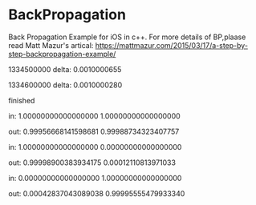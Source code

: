 # BackPropagation
Back Propagation Example for iOS in c++.
For more details of BP,plaase read Matt Mazur's artical:
https://mattmazur.com/2015/03/17/a-step-by-step-backpropagation-example/

1334500000 delta:	0.0010000655

1334600000 delta:	0.0010000280

finished

in:
1.00000000000000000	1.00000000000000000	

out:
0.99956668141598681	0.99988734323407757	

in:
1.00000000000000000	0.00000000000000000	

out:
0.99998900383934175	0.00012110813971033	

in:
0.00000000000000000	1.00000000000000000	

out:
0.00042837043089038	0.99995555479933340
